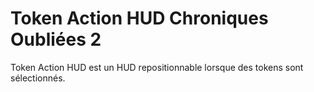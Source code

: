 # Token Action HUD Chroniques Oubliées 2

Token Action HUD est un HUD repositionnable lorsque des tokens sont sélectionnés.
